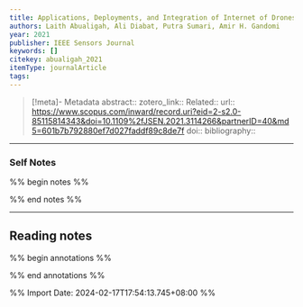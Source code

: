 ```yaml
---
title: Applications, Deployments, and Integration of Internet of Drones (IoD) A Review
authors: Laith Abualigah, Ali Diabat, Putra Sumari, Amir H. Gandomi
year: 2021
publisher: IEEE Sensors Journal
keywords: []
citekey: abualigah_2021
itemType: journalArticle
tags:
---
```

> [!meta]- Metadata
> abstract:: 
> zotero_link:: 
> Related:: 
> url:: https://www.scopus.com/inward/record.uri?eid=2-s2.0-85115814343&doi=10.1109%2fJSEN.2021.3114266&partnerID=40&md5=601b7b792880ef7d027faddf89c8de7f
> doi:: 
> bibliography:: 

---

### Self Notes
%% begin notes %%


%% end notes %%

---

## Reading notes
%% begin annotations %%


%% end annotations %%

%% Import Date: 2024-02-17T17:54:13.745+08:00 %%
